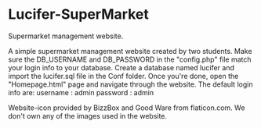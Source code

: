 # Lucifer-SuperMarket
Supermarket management website.

A simple supermarket management website created by two students. Make sure the DB_USERNAME and DB_PASSWORD in the "config.php" file match your login info to your database. Create a database named lucifer and import the lucifer.sql file in the Conf folder. Once you're done, open the "Homepage.html" page and navigate through the website. The default login info are:
username : admin
password : admin

Website-icon provided by BizzBox and Good Ware from flaticon.com. We don't own any of the images used in the website.
